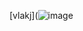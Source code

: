 
[vlakj](![image](https://user-images.githubusercontent.com/113786234/235172045-d33140d6-6169-4e50-8cf4-a0bb7ed7e8e6.png)
